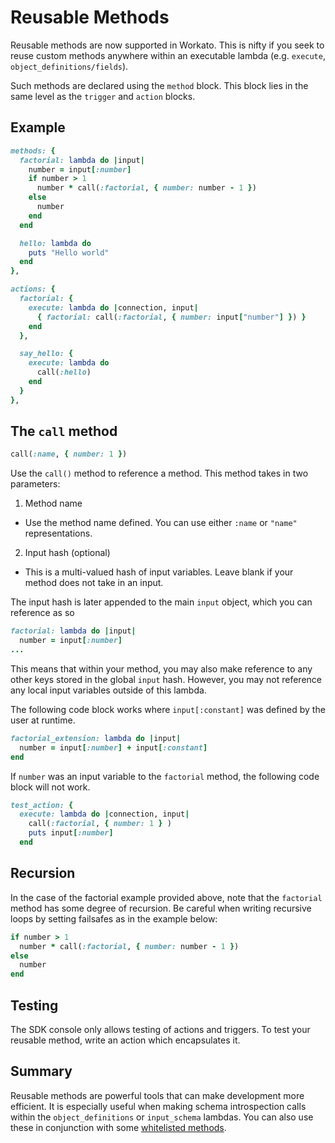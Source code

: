 # Reusable Methods

Reusable methods are now supported in Workato. This is nifty if you seek to reuse custom methods anywhere within an executable lambda (e.g. `execute`, `object_definitions/fields`).

Such methods are declared using the `method` block. This block lies in the same level as the `trigger` and `action` blocks.

## Example
```ruby
methods: {
  factorial: lambda do |input|
    number = input[:number]
    if number > 1
      number * call(:factorial, { number: number - 1 })
    else
      number
    end
  end

  hello: lambda do
    puts "Hello world"
  end
},

actions: {
  factorial: {
    execute: lambda do |connection, input|
      { factorial: call(:factorial, { number: input["number"] }) }
    end
  },

  say_hello: {
    execute: lambda do
      call(:hello)
    end
  }
},
```

## The `call` method

```ruby
call(:name, { number: 1 })
```

Use the `call()` method to reference a method. This method takes in two parameters:

1. Method name
  - Use the method name defined. You can use either `:name` or `"name"` representations.
2. Input hash (optional)
  - This is a multi-valued hash of input variables. Leave blank if your method does not take in an input.

The input hash is later appended to the main `input` object, which you can reference as so

```ruby
factorial: lambda do |input|
  number = input[:number]
...
```

This means that within your method, you may also make reference to any other keys stored in the global `input` hash. However, you may not reference any local input variables outside of this lambda.

The following code block works where `input[:constant]` was defined by the user at runtime.
```ruby
factorial_extension: lambda do |input|
  number = input[:number] + input[:constant]
end
```

If `number` was an input variable to the `factorial` method, the following code block will not work.
```ruby
test_action: {
  execute: lambda do |connection, input|
    call(:factorial, { number: 1 } )
    puts input[:number]
  end
```


## Recursion
In the case of the factorial example provided above, note that the `factorial` method has some degree of recursion. Be careful when writing recursive loops by setting failsafes as in the example below:

```ruby
if number > 1
  number * call(:factorial, { number: number - 1 })
else
  number
end
```

## Testing
The SDK console only allows testing of actions and triggers. To test your reusable method, write an action which encapsulates it.

## Summary
Reusable methods are powerful tools that can make development more efficient. It is especially useful when making schema introspection calls within the `object_definitions` or `input_schema` lambdas. You can also use these in conjunction with some [whitelisted methods](methods.md).

